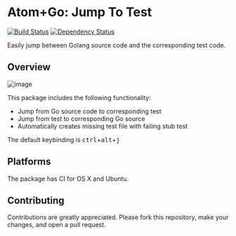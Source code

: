 # Atom+Go: Jump To Test

[![Build Status](https://travis-ci.org/bmuskalla/atom-go-jump-test.svg?branch=master)](https://travis-ci.org/bmuskalla/atom-go-jump-test) [![Dependency Status](https://david-dm.org/bmuskalla/atom-go-jump-test.svg)](https://david-dm.org/bmuskalla/atom-go-jump-test)

Easily jump between Golang source code and the corresponding test code.

## Overview

![image](https://cloud.githubusercontent.com/assets/316929/21828619/c3ea303e-d791-11e6-9232-df1da05bf66c.png)

This package includes the following functionality:

* Jump from Go source code to corresponding test
* Jump from test to corresponding Go source
* Automatically creates missing test file with failing stub test

The default keybinding is <kbd>ctrl</kbd>+<kbd>alt</kbd>+<kbd>j</kbd>

## Platforms

The package has CI for OS X and Ubuntu.

<!---
## Contributors
A list of contributors can be found at https://github.com/bmuskalla/atom-go-jump-test/graphs/contributors. Thank you so much to everyone has contributed to the package :heart:. You are awesome!
--->

## Contributing

Contributions are greatly appreciated. Please fork this repository, make your
changes, and open a pull request.
